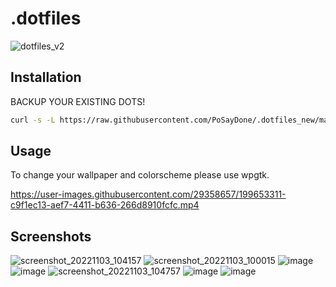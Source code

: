 # .dotfiles
![dotfiles_v2](https://user-images.githubusercontent.com/29358657/164911753-58d37470-6ae5-4bc8-b492-52f0ecda795a.png)

## Installation
BACKUP YOUR EXISTING DOTS!

```bash
curl -s -L https://raw.githubusercontent.com/PoSayDone/.dotfiles_new/main/install.sh | bash
```
## Usage
To change your wallpaper and colorscheme please use wpgtk.

https://user-images.githubusercontent.com/29358657/199653311-c9f1ec13-aef7-4411-b636-266d8910fcfc.mp4


## Screenshots
![screenshot_20221103_104157](https://user-images.githubusercontent.com/29358657/199654477-188d79a5-d963-4623-9b59-7b0046999095.png)
![screenshot_20221103_100015](https://user-images.githubusercontent.com/29358657/199654513-e295ac78-75af-4bbc-a29d-830e75142dd9.png)
![image](https://user-images.githubusercontent.com/29358657/199654589-eec65795-c674-4b3b-a45b-0368a9f3ca8d.png)
![image](https://user-images.githubusercontent.com/29358657/199654664-f6a23cb3-85a3-4183-b822-9598e794f637.png)
![screenshot_20221103_104757](https://user-images.githubusercontent.com/29358657/199655626-df9a3a10-0bb8-4809-bb64-1f1214915cf4.png)
![image](https://user-images.githubusercontent.com/29358657/199654708-5e69fd5d-8a22-4884-a0b0-2d9d418a0d87.png)
![image](https://user-images.githubusercontent.com/29358657/199654777-c8ef7b81-633b-45c2-826e-653d0ef0e5d5.png)
